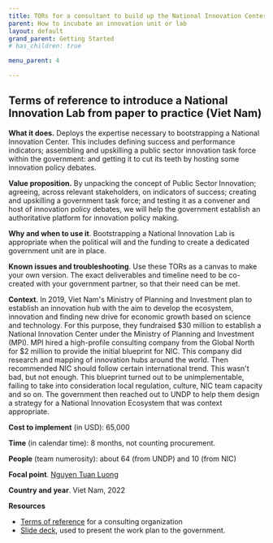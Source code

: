 ```yaml
---
title: TORs for a consultant to build up the National Innovation Center - Viet Nam
parent: How to incubate an innovation unit or lab
layout: default
grand_parent: Getting Started
# has_children: true

menu_parent: 4

---
```


## Terms of reference to introduce a National Innovation Lab from paper to practice (Viet Nam)

**What it does.** Deploys the expertise necessary to bootstrapping a National Innovation Center. This includes defining success and performance indicators; assembling and upskilling a public sector innovation task force within the government: and getting it to cut its teeth by hosting some innovation policy debates.

**Value proposition.** By unpacking the concept of Public Sector Innovation; agreeing, across relevant stakeholders, on indicators of success; creating and upskilling a government task force; and testing it as a convener and host of innovation policy debates, we will help the government establish an authoritative platform for innovation policy making.

**Why and when to use it**. Bootstrapping a National Innovation Lab is appropriate when the political will and the funding to create a dedicated government unit are in place.

**Known issues and troubleshooting**. Use these TORs as a canvas to make your own version. The exact deliverables and timeline need to be co-created with your government partner, so that their need can be met.

**Context**. In 2019, Viet Nam's Ministry of Planning and Investment plan to establish an innovation hub with the aim to develop the ecosystem, innovation and finding new drive for economic growth based on science and technology. For this purpose, they fundraised $30 million to establish a National Innovation Center under the Ministry of Planning and Investment (MPI). MPI hired a high-profile consulting company from the Global North for $2 million to provide the initial blueprint for NIC. This company did research and mapping of innovation hubs around the world. Then recommended NIC should follow certain international trend. This wasn't bad, but not enough. This blueprint turned out to be unimplementable, failing to take into consideration local regulation, culture, NIC team capacity and so on. The government then reached out to UNDP to help them design a strategy for a National Innovation Ecosystem that was context appropriate.

**Cost to implement** (in USD): 65,000

**Time** (in calendar time): 8 months, not counting procurement.

**People** (team numerosity): about 64 (from UNDP) and 10 (from NIC)

**Focal point**. [Nguyen Tuan Luong](/national_innovation_ecosystems_toolkit/contributors/nguyen-tuan-luong.html)

**Country and year**. Viet Nam, 2022

**Resources**

- [Terms of reference](https://undp.sharepoint.com/:w:/s/AcceleratorLabsNetwork/EfLPwEZjWRpEriuwDy6dQT8B32oc2CDf3YbfvMgjTJJweg?e=iKynCO) for a consulting organization
- [Slide deck](https://undp.sharepoint.com/:p:/s/AcceleratorLabsNetwork/EcQfmZqhrSNKh-R3gHmCvwwBQi39_G7hBorVbe4q40Sd0A?e=aJqnfS), used to present the work plan to the government.